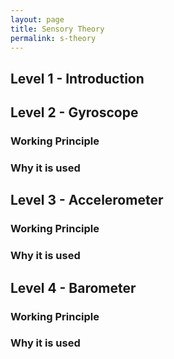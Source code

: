 ```yaml
---
layout: page
title: Sensory Theory
permalink: s-theory
---
```


## Level 1 - Introduction



## Level 2 - Gyroscope

### Working Principle

### Why it is used 


## Level 3 - Accelerometer
### Working Principle

### Why it is used 


## Level 4 - Barometer

### Working Principle

### Why it is used 